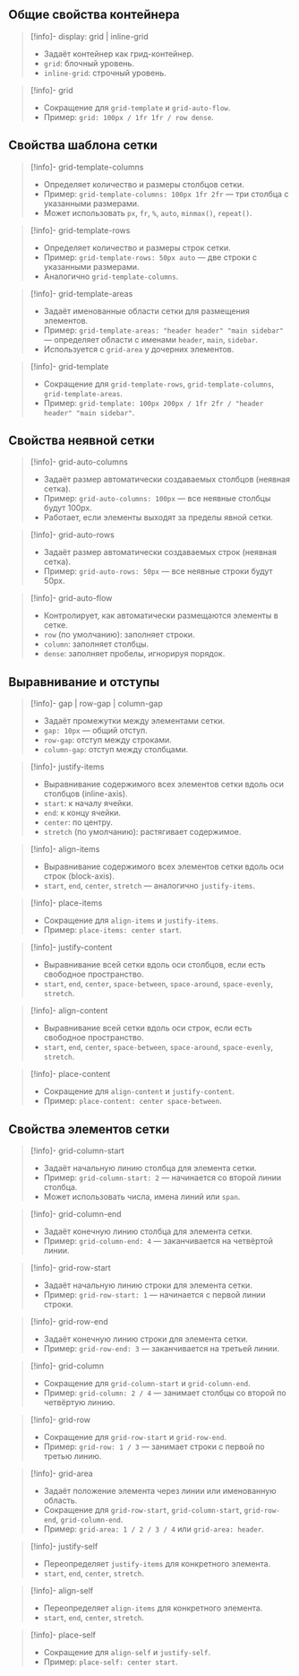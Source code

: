## Общие свойства контейнера

> [!info]- display: grid | inline-grid
> 
> - Задаёт контейнер как грид-контейнер.
> - `grid`: блочный уровень.
> - `inline-grid`: строчный уровень.

> [!info]- grid
> 
> - Сокращение для `grid-template` и `grid-auto-flow`.
> - Пример: `grid: 100px / 1fr 1fr / row dense`.

## Свойства шаблона сетки

> [!info]- grid-template-columns
> 
> - Определяет количество и размеры столбцов сетки.
> - Пример: `grid-template-columns: 100px 1fr 2fr` — три столбца с указанными размерами.
> - Может использовать `px`, `fr`, `%`, `auto`, `minmax()`, `repeat()`.

> [!info]- grid-template-rows
> 
> - Определяет количество и размеры строк сетки.
> - Пример: `grid-template-rows: 50px auto` — две строки с указанными размерами.
> - Аналогично `grid-template-columns`.

> [!info]- grid-template-areas
> 
> - Задаёт именованные области сетки для размещения элементов.
> - Пример: `grid-template-areas: "header header" "main sidebar"` — определяет области с именами `header`, `main`, `sidebar`.
> - Используется с `grid-area` у дочерних элементов.

> [!info]- grid-template
> 
> - Сокращение для `grid-template-rows`, `grid-template-columns`, `grid-template-areas`.
> - Пример: `grid-template: 100px 200px / 1fr 2fr / "header header" "main sidebar"`.

## Свойства неявной сетки

> [!info]- grid-auto-columns
> 
> - Задаёт размер автоматически создаваемых столбцов (неявная сетка).
> - Пример: `grid-auto-columns: 100px` — все неявные столбцы будут 100px.
> - Работает, если элементы выходят за пределы явной сетки.

> [!info]- grid-auto-rows
> 
> - Задаёт размер автоматически создаваемых строк (неявная сетка).
> - Пример: `grid-auto-rows: 50px` — все неявные строки будут 50px.

> [!info]- grid-auto-flow
> 
> - Контролирует, как автоматически размещаются элементы в сетке.
> - `row` (по умолчанию): заполняет строки.
> - `column`: заполняет столбцы.
> - `dense`: заполняет пробелы, игнорируя порядок.

## Выравнивание и отступы

> [!info]- gap | row-gap | column-gap
> 
> - Задаёт промежутки между элементами сетки.
> - `gap: 10px` — общий отступ.
> - `row-gap`: отступ между строками.
> - `column-gap`: отступ между столбцами.

> [!info]- justify-items
> 
> - Выравнивание содержимого всех элементов сетки вдоль оси столбцов (inline-axis).
> - `start`: к началу ячейки.
> - `end`: к концу ячейки.
> - `center`: по центру.
> - `stretch` (по умолчанию): растягивает содержимое.

> [!info]- align-items
> 
> - Выравнивание содержимого всех элементов сетки вдоль оси строк (block-axis).
> - `start`, `end`, `center`, `stretch` — аналогично `justify-items`.

> [!info]- place-items
> 
> - Сокращение для `align-items` и `justify-items`.
> - Пример: `place-items: center start`.

> [!info]- justify-content
> 
> - Выравнивание всей сетки вдоль оси столбцов, если есть свободное пространство.
> - `start`, `end`, `center`, `space-between`, `space-around`, `space-evenly`, `stretch`.

> [!info]- align-content
> 
> - Выравнивание всей сетки вдоль оси строк, если есть свободное пространство.
> - `start`, `end`, `center`, `space-between`, `space-around`, `space-evenly`, `stretch`.

> [!info]- place-content
> 
> - Сокращение для `align-content` и `justify-content`.
> - Пример: `place-content: center space-between`.

## Свойства элементов сетки

> [!info]- grid-column-start
> 
> - Задаёт начальную линию столбца для элемента сетки.
> - Пример: `grid-column-start: 2` — начинается со второй линии столбца.
> - Может использовать числа, имена линий или `span`.

> [!info]- grid-column-end
> 
> - Задаёт конечную линию столбца для элемента сетки.
> - Пример: `grid-column-end: 4` — заканчивается на четвёртой линии.

> [!info]- grid-row-start
> 
> - Задаёт начальную линию строки для элемента сетки.
> - Пример: `grid-row-start: 1` — начинается с первой линии строки.

> [!info]- grid-row-end
> 
> - Задаёт конечную линию строки для элемента сетки.
> - Пример: `grid-row-end: 3` — заканчивается на третьей линии.

> [!info]- grid-column
> 
> - Сокращение для `grid-column-start` и `grid-column-end`.
> - Пример: `grid-column: 2 / 4` — занимает столбцы со второй по четвёртую линию.

> [!info]- grid-row
> 
> - Сокращение для `grid-row-start` и `grid-row-end`.
> - Пример: `grid-row: 1 / 3` — занимает строки с первой по третью линию.

> [!info]- grid-area
> 
> - Задаёт положение элемента через линии или именованную область.
> - Сокращение для `grid-row-start`, `grid-column-start`, `grid-row-end`, `grid-column-end`.
> - Пример: `grid-area: 1 / 2 / 3 / 4` или `grid-area: header`.

> [!info]- justify-self
> 
> - Переопределяет `justify-items` для конкретного элемента.
> - `start`, `end`, `center`, `stretch`.

> [!info]- align-self
> 
> - Переопределяет `align-items` для конкретного элемента.
> - `start`, `end`, `center`, `stretch`.

> [!info]- place-self
> 
> - Сокращение для `align-self` и `justify-self`.
> - Пример: `place-self: center start`.